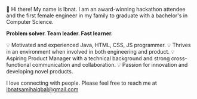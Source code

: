 👋 Hi there! My name is Ibnat. I am an award-winning hackathon attendee and the first female engineer in my family to graduate with a bachelor's in Computer Science.

**Problem solver. Team leader. Fast learner.**

💡 Motivated and experienced Java, HTML, CSS, JS programmer. 
💡 Thrives in an environment when involved in both engineering and product. 
💡 Aspiring Product Manager with a technical background and strong cross-functional communication and collaboration. 
💡 Passion for innovation and developing novel products.


I love connecting with people. Please feel free to reach me at ibnatsamihaiqbal@gmail.com
